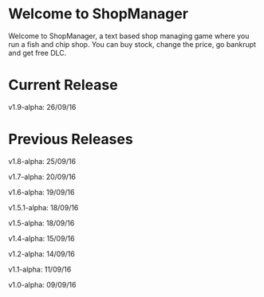 # Welcome to ShopManager
Welcome to ShopManager, a text based shop managing game where you run a fish and chip shop. You can buy stock, change the price, go bankrupt and get free DLC.

# Current Release
v1.9-alpha: 26/09/16

# Previous Releases
v1.8-alpha: 25/09/16

v1.7-alpha: 20/09/16

v1.6-alpha: 19/09/16

v1.5.1-alpha: 18/09/16

v1.5-alpha: 18/09/16

v1.4-alpha: 15/09/16

v1.2-alpha: 14/09/16

v1.1-alpha: 11/09/16

v1.0-alpha: 09/09/16
